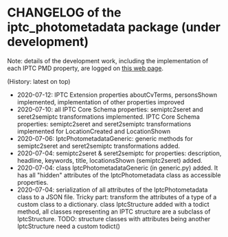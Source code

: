 # CHANGELOG of the iptc_photometadata package (under development)

Note: details of the development work, including the implementation of each IPTC PMD property, are logged on [this web page](https://docs.google.com/spreadsheets/d/e/2PACX-1vTFUFwH3Qqu3EZ_m6EJgCY5P1c88aTJMJEm9oQ7rdp_agy-K3-Lf2xKUxC8dpBi2UqVes3X3Hfy5tx5/pubhtml).

(History: latest on top)

* 2020-07-12: IPTC Extension properties aboutCvTerms, personsShown implemented, implementation of other properties improved
* 2020-07-10: all IPTC Core Schema properties: semiptc2seret and seret2semiptc transformations implemented. IPTC Core Schema properties: semiptc2seret and seret2semiptc transformations implemented for LocationCreated and LocationShown 
* 2020-07-06: IptcPhotometadataGeneric: generic methods for semiptc2seret and seret2semiptc transformations added.
* 2020-07-04: semiptc2seret & seret2semiptc for properties: description, headline, keywords, title, locationsShown (semiptc2seret) added.
* 2020-07-04: class IptcPhotometadataGeneric (in generic.py) added. It has all "hidden" attributes of the IptcPhotometadata class as accessible properties.
* 2020-07-04: serialization of all attributes of the IptcPhotometadata class to a JSON file. Tricky part: transform the attributes of a type of a custom class to a dictionary. class IptcStructure added with a todict method, all classes representing an IPTC structure are a subclass of IptcStructure. TODO: structure classes with attributes being another IptcStructure need a custom todict()
